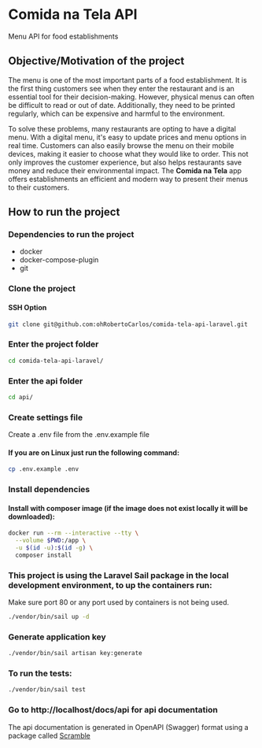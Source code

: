 # Comida na Tela API
Menu API for food establishments

## Objective/Motivation of the project
The menu is one of the most important parts of a food establishment. It is the first thing customers see when they enter the restaurant and is an essential tool for their decision-making. However, physical menus can often be difficult to read or out of date. Additionally, they need to be printed regularly, which can be expensive and harmful to the environment.

To solve these problems, many restaurants are opting to have a digital menu. With a digital menu, it's easy to update prices and menu options in real time. Customers can also easily browse the menu on their mobile devices, making it easier to choose what they would like to order. This not only improves the customer experience, but also helps restaurants save money and reduce their environmental impact. The **Comida na Tela** app offers establishments an efficient and modern way to present their menus to their customers.

## How to run the project

### Dependencies to run the project
* docker
* docker-compose-plugin
* git

### Clone the project
#### SSH Option
```bash
git clone git@github.com:ohRobertoCarlos/comida-tela-api-laravel.git
```

### Enter the project folder
```bash
cd comida-tela-api-laravel/
```

### Enter the api folder
```bash
cd api/
```

### Create settings file
Create a .env file from the .env.example file

#### If you are on Linux just run the following command:

```bash
cp .env.example .env
```

### Install dependencies
#### Install with composer image (if the image does not exist locally it will be downloaded):
```bash
docker run --rm --interactive --tty \
  --volume $PWD:/app \
  -u $(id -u):$(id -g) \
  composer install
```

### This project is using the Laravel Sail package in the local development environment, to up the containers run:
Make sure port 80 or any port used by containers is not being used.

```bash
./vendor/bin/sail up -d
```

### Generate application key
```bash
./vendor/bin/sail artisan key:generate
```

### To run the tests:
```bash
./vendor/bin/sail test
```

### Go to http://localhost/docs/api for api documentation
The api documentation is generated in OpenAPI (Swagger) format using a package called [Scramble](https://scramble.dedoc.co/)
